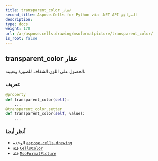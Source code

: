 ```yaml
---
title: transparent_color عقار
second_title: Aspose.Cells for Python via .NET API المراجع
description:
type: docs
weight: 170
url: /ar/aspose.cells.drawing/msoformatpicture/transparent_color/
is_root: false
---
```

##  transparent_color عقار

الحصول على اللون الشفاف للصورة وتعيينه.
###  تعريف:
```python
@property
def transparent_color(self):
    ...
@transparent_color.setter
def transparent_color(self, value):
    ...
```

###  أنظر أيضا
* الوحدة [`aspose.cells.drawing`](../../)
* فئة [`CellsColor`](/cells/python-net/ar/aspose.cells/cellscolor)
* فئة [`MsoFormatPicture`](/cells/python-net/ar/aspose.cells.drawing/msoformatpicture)
